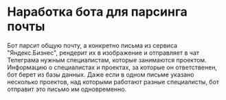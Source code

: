 # Наработка бота для парсинга почты
Бот парсит общую почту, а конкретно письма из сервиса "Яндекс.Бизнес", рендерит их в изображение и отправляет в чат Телеграма нужным специалистам, которые занимаются проектом. 
Информацию о специалистах и проектах, за которые он ответственен, бот берет из базы данных. Даже если в одном письме указано несколько проектов, над которыми работают разные специалисты, бот отправит это письмо им одновременно.